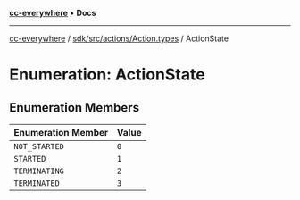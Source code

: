 [**cc-everywhere**](../../../../../index.md) • **Docs**

***

[cc-everywhere](../../../../../index.md) / [sdk/src/actions/Action.types](../index.md) / ActionState

# Enumeration: ActionState

## Enumeration Members

| Enumeration Member | Value |
| ------ | ------ |
| `NOT_STARTED` | `0` |
| `STARTED` | `1` |
| `TERMINATING` | `2` |
| `TERMINATED` | `3` |

